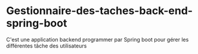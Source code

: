 # Gestionnaire-des-taches-back-end-spring-boot
C'est une application backend programmer par Spring boot pour gérer les différentes tâche des utilisateurs 
